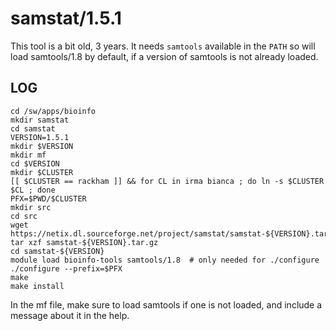 samstat/1.5.1
=============

This tool is a bit old, 3 years.  It needs `samtools` available in the `PATH`
so will load samtools/1.8 by default, if a version of samtools is not already
loaded.

LOG
---

    cd /sw/apps/bioinfo
    mkdir samstat
    cd samstat
    VERSION=1.5.1
    mkdir $VERSION
    mkdir mf
    cd $VERSION
    mkdir $CLUSTER
    [[ $CLUSTER == rackham ]] && for CL in irma bianca ; do ln -s $CLUSTER $CL ; done
    PFX=$PWD/$CLUSTER
    mkdir src
    cd src
    wget https://netix.dl.sourceforge.net/project/samstat/samstat-${VERSION}.tar.gz
    tar xzf samstat-${VERSION}.tar.gz
    cd samstat-${VERSION}
    module load bioinfo-tools samtools/1.8  # only needed for ./configure
    ./configure --prefix=$PFX
    make
    make install

In the mf file, make sure to load samtools if one is not loaded, and include a
message about it in the help.
